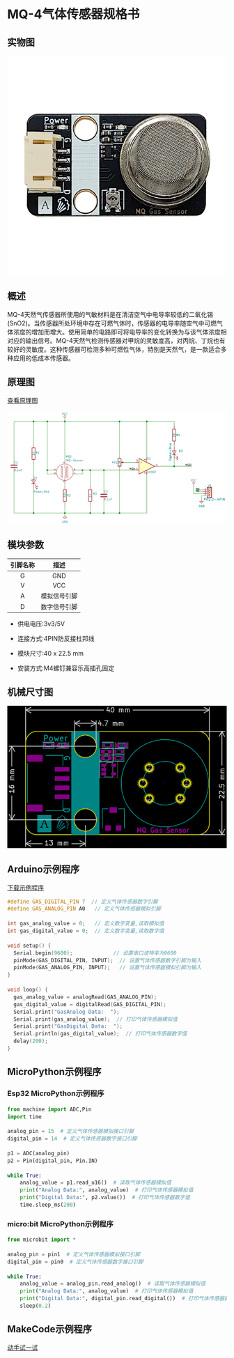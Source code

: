 # MQ-4气体传感器规格书

## 实物图

![实物图](picture/mq_gas_sensor.png)

## 概述

MQ-4天然气传感器所使用的气敏材料是在清洁空气中电导率较低的二氧化锡(SnO2)。当传感器所处环境中存在可燃气体时，传感器的电导率随空气中可燃气体浓度的增加而增大。使用简单的电路即可将电导率的变化转换为与该气体浓度相对应的输出信号。MQ-4天然气检测传感器对甲烷的灵敏度高，对丙烷、丁烷也有较好的灵敏度。这种传感器可检测多种可燃性气体，特别是天然气，是一款适合多种应用的低成本传感器。

## 原理图

<a href="zh-cn/ph2.0_sensors/sensors/mq_gas_sensor/mq_gas_sensor_schematic.pdf" target="_blank">查看原理图</a>

![原理图](picture/mq_gas_sensor_schematic.png)

## 模块参数

| 引脚名称 |     描述     |
| :------: | :----------: |
|    G     |     GND      |
|    V     |     VCC      |
|    A     | 模拟信号引脚 |
|    D     | 数字信号引脚 |

- 供电电压:3v3/5V

- 连接方式:4PIN防反接杜邦线

- 模块尺寸:40 x 22.5 mm

- 安装方式:M4螺钉兼容乐高插孔固定

## 机械尺寸图

![机械尺寸图](picture/mq_gas_sensor_assembly.png)

## Arduino示例程序

<a href="zh-cn/ph2.0_sensors/sensors/mq_gas_sensor/mq_gas_sensor.zip" download>下载示例程序</a>

```c++
#define GAS_DIGITAL_PIN 7  // 定义气体传感器数字引脚
#define GAS_ANALOG_PIN A0   // 定义气体传感器模拟引脚

int gas_analog_value = 0;   // 定义数字变量,读取模拟值
int gas_digital_value = 0;  // 定义数字变量,读取数字值

void setup() {
  Serial.begin(9600);             // 设置串口波特率为9600
  pinMode(GAS_DIGITAL_PIN, INPUT);  // 设置气体传感器数字引脚为输入
  pinMode(GAS_ANALOG_PIN, INPUT);   // 设置气体传感器模拟引脚为输入
}

void loop() {
  gas_analog_value = analogRead(GAS_ANALOG_PIN);
  gas_digital_value = digitalRead(GAS_DIGITAL_PIN); 
  Serial.print("GasAnalog Data:  ");
  Serial.print(gas_analog_value);  // 打印气体传感器模拟值
  Serial.print("GasDigital Data:  ");
  Serial.println(gas_digital_value);  // 打印气体传感器数字值
  delay(200);
}
```

## MicroPython示例程序

### Esp32 MicroPython示例程序

```python
from machine import ADC,Pin
import time

analog_pin = 15  # 定义气体传感器模拟接口引脚
digital_pin = 14  # 定义气体传感器数字接口引脚

p1 = ADC(analog_pin)
p2 = Pin(digital_pin, Pin.IN)  
        
while True:
    analog_value = p1.read_u16()  # 读取气体传感器模拟值
    print("Analog Data:", analog_value)  # 打印气体传感器模拟值
    print("Digital Data:", p2.value())  # 打印气体传感器数字值
    time.sleep_ms(200)
```

### micro:bit MicroPython示例程序

```python
from microbit import *

analog_pin = pin1  # 定义气体传感器模拟接口引脚
digital_pin = pin0  # 定义气体传感器数字接口引脚

while True:
    analog_value = analog_pin.read_analog()  # 读取气体传感器模拟值
    print("Analog Data:", analog_value)  # 打印气体传感器模拟值
    print("Digital Data:", digital_pin.read_digital())  # 打印气体传感器数字值
    sleep(0.2)
```

## MakeCode示例程序

<a href="https://makecode.microbit.org/_3pK634Mhu7bV" target="_blank">动手试一试</a>
